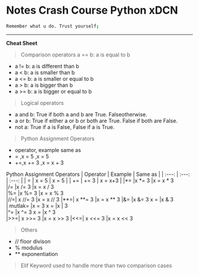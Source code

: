 # Notes Crash Course Python xDCN

``` bash
Remember what u do. Trust yourself;
``` 

---

**Cheat Sheet**
> Comparison operators a == b: a is equal to b
- a != b: a is different than b
- a < b: a is smaller than b
- a <= b: a is smaller or equal to b
- a > b: a is bigger than b
- a >= b: a is bigger or equal to b

> Logical operators
- a and b: True if both a and b are True. Falseotherwise.
- a or b: True if either a or b or both are True. False if both are False.
- not a: True if a is False, False if a is True.

> Python Assignment Operators
- operator, example same as
- =	,x = 5	,x = 5	
- +=,x += 3	,x = x + 3	


Python Assignment Operators
| Operator | Example | Same as |
| :---: | :---: | :---: |
| = | x = 5 | x = 5 |
| += | += 3 | x = x+3 |
|*=	|x *= 3	|x = x * 3	
|/=	|x /= 3	|x = x / 3	
|%=	|x %= 3	|x = x % 3	
|//=|	x //= 3	|x = x // 3	
|**=|	x **= 3	|x = x ** 3	
|&=	|x &= 3	x = |x & 3	
| mutlak= |x = 3	x = |x | 3	
|^=	|x ^= 3	x = |x ^ 3	
|>>=|	x >>= 3	|x = x >> 3	
|<<=|	x <<= 3	|x = x << 3


> Others
- // floor divison
- % modulus
- ** exponentiation

> Elif Keyword used to handle more than two comparison cases
